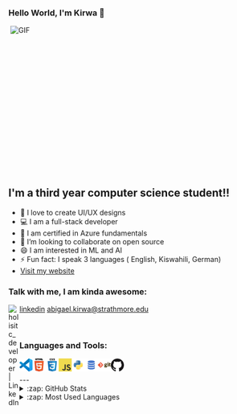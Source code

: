 ### Hello World, I'm Kirwa  👋

 <img align="right" alt="GIF" src="https://github.com/arsentieva/arsentieva/blob/main/code.gif?raw=true" width="500" height="320" />


## I'm a third year computer science student!!
- 🔭 I love to create UI/UX designs
- 💻 I am a full-stack developer
- 🌱 I am certified in Azure fundamentals
- 👯 I’m looking to collaborate on open source
- 😄 I am interested in ML and AI
- ⚡ Fun fact: I speak 3 languages ( English, Kiswahili, German)
-  <a href="portfolio-abigaelkirwa.vercel.app">Visit my website</a>


### Talk with me, I am kinda awesome:
<img align="left" alt="holisitc_developer | LinkedIn" width="22px" src="https://cdn.jsdelivr.net/npm/simple-icons@v3/icons/linkedin.svg" /> [linkedin]
abigael.kirwa@strathmore.edu

<br />

### Languages and Tools:

<img align="left" alt="Visual Studio Code" width="26px" src="https://raw.githubusercontent.com/github/explore/80688e429a7d4ef2fca1e82350fe8e3517d3494d/topics/visual-studio-code/visual-studio-code.png" />
<img align="left" alt="HTML5" width="26px" src="https://raw.githubusercontent.com/github/explore/80688e429a7d4ef2fca1e82350fe8e3517d3494d/topics/html/html.png" />
<img align="left" alt="CSS3" width="26px" src="https://raw.githubusercontent.com/github/explore/80688e429a7d4ef2fca1e82350fe8e3517d3494d/topics/css/css.png" />
<img align="left" alt="JavaScript" width="26px" src="https://raw.githubusercontent.com/github/explore/80688e429a7d4ef2fca1e82350fe8e3517d3494d/topics/javascript/javascript.png" />
<img align="left" alt="python" width="26px" src="https://raw.githubusercontent.com/github/explore/80688e429a7d4ef2fca1e82350fe8e3517d3494d/topics/python/python.png" />
<img align="left" alt="SQL" width="26px" src="https://raw.githubusercontent.com/github/explore/80688e429a7d4ef2fca1e82350fe8e3517d3494d/topics/sql/sql.png"/>
<img align="left" alt="Git" width="26px" src="https://raw.githubusercontent.com/github/explore/80688e429a7d4ef2fca1e82350fe8e3517d3494d/topics/git/git.png"/>
<img align="left" alt="GitHub" width="26px" src="https://raw.githubusercontent.com/github/explore/78df643247d429f6cc873026c0622819ad797942/topics/github/github.png" />

<br />
<br />
---

<details>
  <summary>:zap: GitHub Stats</summary>

  <img align="left" alt="Abigael's GitHub Stats" src="https://github-readme-stats.vercel.app/api?username=AbigaelKirwa&show_icons=true&hide_border=true" />

</details>

<details>
  <summary>:zap: Most Used Languages</summary>

<img align="left" alt="Abigael's GitHub Top Languages" src="https://github-readme-stats.vercel.app/api/top-langs/?username=AbigaelKirwa" />

</details>

[linkedin]: https://www.linkedin.com/in/abigael-kirwa-40647219b/
[portfolio]: https://github.com/AbigaelKirwa
